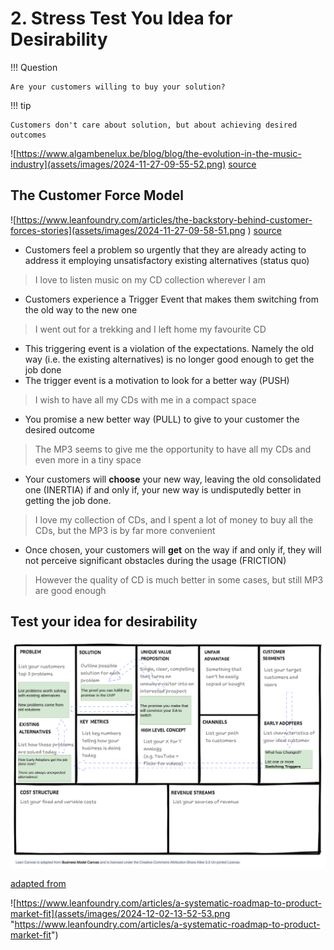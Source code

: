 # 2. Stress Test You Idea for Desirability

!!! Question

    Are your customers willing to buy your solution?

!!! tip

    Customers don't care about solution, but about achieving desired outcomes

![https://www.algambenelux.be/blog/blog/the-evolution-in-the-music-industry](assets/images/2024-11-27-09-55-52.png)
[source](https://www.algambenelux.be/blog/blog/the-evolution-in-the-music-industry "https://www.algambenelux.be/blog/blog/the-evolution-in-the-music-industry")


## The Customer Force Model

![https://www.leanfoundry.com/articles/the-backstory-behind-customer-forces-stories](assets/images/2024-11-27-09-58-51.png )
[source](https://www.leanfoundry.com/articles/the-backstory-behind-customer-forces-stories "https://www.leanfoundry.com/articles/the-backstory-behind-customer-forces-stories")

* Customers feel a problem so urgently that they are already acting to address it employing unsatisfactory existing alternatives (status quo)

> I love to listen music on my CD collection wherever I am 

* Customers experience a Trigger Event that makes them switching from the old way to the new one

> I went out for a trekking and I left home my favourite CD

* This triggering event is a violation of the expectations. Namely the old way (i.e. the existing alternatives)  is no longer good enough to get the job done
* The trigger event is a motivation to look for a better way (PUSH)

> I wish to have all my CDs with me in a compact space

*  You promise a new better way (PULL) to give to your customer the desired outcome
  
>  The MP3 seems to give me the opportunity to have all my CDs and even more in a tiny space

*  Your customers will **choose** your new way, leaving the old consolidated one (INERTIA) if and only if, your new way is undisputedly better in getting the job done.   

> I love my collection of CDs, and I spent a lot of money to buy all the CDs, but the MP3 is by far more convenient

*  Once chosen, your customers will **get** on the way if and only if, they will not perceive significant obstacles during the usage (FRICTION)

> However the quality of CD is much better in some cases, but still MP3 are good enough 

## Test your idea for desirability

![](assets/images/test.png)

[adapted from](https://www.leanfoundry.com/articles/what-is-lean-canvas "https://www.leanfoundry.com/articles/what-is-lean-canvas")

![https://www.leanfoundry.com/articles/a-systematic-roadmap-to-product-market-fit](assets/images/2024-12-02-13-52-53.png "https://www.leanfoundry.com/articles/a-systematic-roadmap-to-product-market-fit")